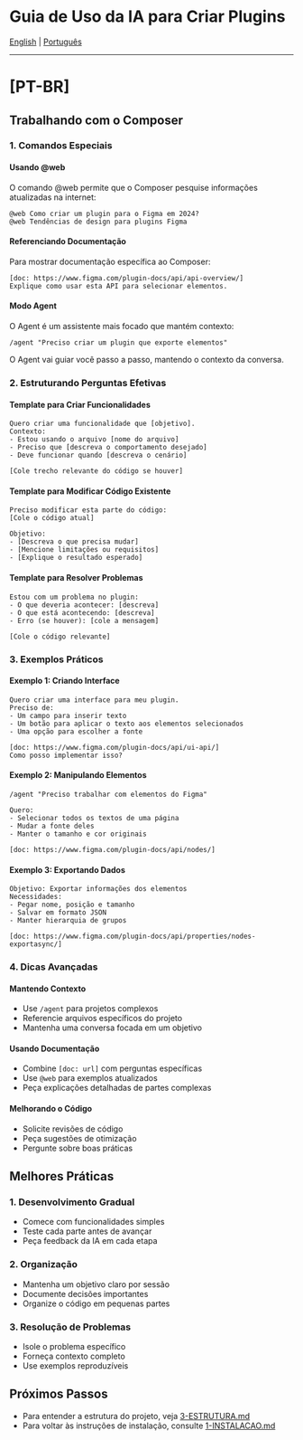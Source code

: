 # Guia de Uso da IA para Criar Plugins

[English](#en-us) | [Português](#pt-br)

---

# [PT-BR]

## Trabalhando com o Composer

### 1. Comandos Especiais

#### Usando @web
O comando @web permite que o Composer pesquise informações atualizadas na internet:
```
@web Como criar um plugin para o Figma em 2024?
@web Tendências de design para plugins Figma
```

#### Referenciando Documentação
Para mostrar documentação específica ao Composer:
```
[doc: https://www.figma.com/plugin-docs/api/api-overview/]
Explique como usar esta API para selecionar elementos.
```

#### Modo Agent
O Agent é um assistente mais focado que mantém contexto:
```
/agent "Preciso criar um plugin que exporte elementos"
```
O Agent vai guiar você passo a passo, mantendo o contexto da conversa.

### 2. Estruturando Perguntas Efetivas

#### Template para Criar Funcionalidades
```
Quero criar uma funcionalidade que [objetivo].
Contexto:
- Estou usando o arquivo [nome do arquivo]
- Preciso que [descreva o comportamento desejado]
- Deve funcionar quando [descreva o cenário]

[Cole trecho relevante do código se houver]
```

#### Template para Modificar Código Existente
```
Preciso modificar esta parte do código:
[Cole o código atual]

Objetivo:
- [Descreva o que precisa mudar]
- [Mencione limitações ou requisitos]
- [Explique o resultado esperado]
```

#### Template para Resolver Problemas
```
Estou com um problema no plugin:
- O que deveria acontecer: [descreva]
- O que está acontecendo: [descreva]
- Erro (se houver): [cole a mensagem]

[Cole o código relevante]
```

### 3. Exemplos Práticos

#### Exemplo 1: Criando Interface
```
Quero criar uma interface para meu plugin.
Preciso de:
- Um campo para inserir texto
- Um botão para aplicar o texto aos elementos selecionados
- Uma opção para escolher a fonte

[doc: https://www.figma.com/plugin-docs/api/ui-api/]
Como posso implementar isso?
```

#### Exemplo 2: Manipulando Elementos
```
/agent "Preciso trabalhar com elementos do Figma"

Quero:
- Selecionar todos os textos de uma página
- Mudar a fonte deles
- Manter o tamanho e cor originais

[doc: https://www.figma.com/plugin-docs/api/nodes/]
```

#### Exemplo 3: Exportando Dados
```
Objetivo: Exportar informações dos elementos
Necessidades:
- Pegar nome, posição e tamanho
- Salvar em formato JSON
- Manter hierarquia de grupos

[doc: https://www.figma.com/plugin-docs/api/properties/nodes-exportasync/]
```

### 4. Dicas Avançadas

#### Mantendo Contexto
- Use `/agent` para projetos complexos
- Referencie arquivos específicos do projeto
- Mantenha uma conversa focada em um objetivo

#### Usando Documentação
- Combine `[doc: url]` com perguntas específicas
- Use `@web` para exemplos atualizados
- Peça explicações detalhadas de partes complexas

#### Melhorando o Código
- Solicite revisões de código
- Peça sugestões de otimização
- Pergunte sobre boas práticas

## Melhores Práticas

### 1. Desenvolvimento Gradual
- Comece com funcionalidades simples
- Teste cada parte antes de avançar
- Peça feedback da IA em cada etapa

### 2. Organização
- Mantenha um objetivo claro por sessão
- Documente decisões importantes
- Organize o código em pequenas partes

### 3. Resolução de Problemas
- Isole o problema específico
- Forneça contexto completo
- Use exemplos reproduzíveis

## Próximos Passos
- Para entender a estrutura do projeto, veja [3-ESTRUTURA.md](3-ESTRUTURA.md)
- Para voltar às instruções de instalação, consulte [1-INSTALACAO.md](1-INSTALACAO.md)